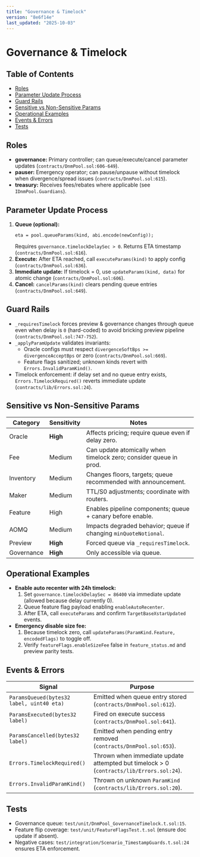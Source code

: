 ```yaml
---
title: "Governance & Timelock"
version: "8e6f14e"
last_updated: "2025-10-03"
---
```


# Governance & Timelock

## Table of Contents
- [Roles](#roles)
- [Parameter Update Process](#parameter-update-process)
- [Guard Rails](#guard-rails)
- [Sensitive vs Non-Sensitive Params](#sensitive-vs-non-sensitive-params)
- [Operational Examples](#operational-examples)
- [Events & Errors](#events--errors)
- [Tests](#tests)

## Roles
- **governance:** Primary controller; can queue/execute/cancel parameter updates (`contracts/DnmPool.sol:606-649`).
- **pauser:** Emergency operator; can pause/unpause without timelock when divergence/spread issues (`contracts/DnmPool.sol:615`).
- **treasury:** Receives fees/rebates where applicable (see `IDnmPool.Guardians`).

## Parameter Update Process
1. **Queue (optional):**
   ```solidity
   eta = pool.queueParams(kind, abi.encode(newConfig));
   ```
   Requires `governance.timelockDelaySec > 0`. Returns ETA timestamp (`contracts/DnmPool.sol:616`).
2. **Execute:** After ETA reached, call `executeParams(kind)` to apply config (`contracts/DnmPool.sol:636`).
3. **Immediate update:** If timelock = 0, use `updateParams(kind, data)` for atomic change (`contracts/DnmPool.sol:606`).
4. **Cancel:** `cancelParams(kind)` clears pending queue entries (`contracts/DnmPool.sol:649`).

## Guard Rails
- `_requiresTimelock` forces preview & governance changes through queue even when delay is `0` (hard-coded) to avoid bricking preview pipeline (`contracts/DnmPool.sol:747-752`).
- `_applyParamUpdate` validates invariants:
  - Oracle configs must respect `divergenceSoftBps >= divergenceAcceptBps` or zero (`contracts/DnmPool.sol:669`).
  - Feature flags sanitized; unknown kinds revert with `Errors.InvalidParamKind()`.
- Timelock enforcement: if delay set and no queue entry exists, `Errors.TimelockRequired()` reverts immediate update (`contracts/lib/Errors.sol:24`).

## Sensitive vs Non-Sensitive Params
Category | Sensitivity | Notes
--- | --- | ---
Oracle | **High** | Affects pricing; require queue even if delay zero.
Fee | Medium | Can update atomically when timelock zero; consider queue in prod.
Inventory | Medium | Changes floors, targets; queue recommended with announcement.
Maker | Medium | TTL/S0 adjustments; coordinate with routers.
Feature | High | Enables pipeline components; queue + canary before enable.
AOMQ | Medium | Impacts degraded behavior; queue if changing `minQuoteNotional`.
Preview | **High** | Forced queue via `_requiresTimelock`.
Governance | **High** | Only accessible via queue.

## Operational Examples
- **Enable auto recenter with 24h timelock:**
  1. Set `governance.timelockDelaySec = 86400` via immediate update (allowed because delay currently 0).
  2. Queue feature flag payload enabling `enableAutoRecenter`.
  3. After ETA, call `executeParams` and confirm `TargetBaseXstarUpdated` events.
- **Emergency disable size fee:**
  1. Because timelock zero, call `updateParams(ParamKind.Feature, encodedFlags)` to toggle off.
  2. Verify `featureFlags.enableSizeFee` false in `feature_status.md` and preview parity tests.

## Events & Errors
Signal | Purpose
--- | ---
`ParamsQueued(bytes32 label, uint40 eta)` | Emitted when queue entry stored (`contracts/DnmPool.sol:612`).
`ParamsExecuted(bytes32 label)` | Fired on execute success (`contracts/DnmPool.sol:641`).
`ParamsCancelled(bytes32 label)` | Emitted when pending entry removed (`contracts/DnmPool.sol:653`).
`Errors.TimelockRequired()` | Thrown when immediate update attempted but timelock > 0 (`contracts/lib/Errors.sol:24`).
`Errors.InvalidParamKind()` | Thrown on unknown `ParamKind` (`contracts/lib/Errors.sol:20`).

## Tests
- Governance queue: `test/unit/DnmPool_GovernanceTimelock.t.sol:15`.
- Feature flip coverage: `test/unit/FeatureFlagsTest.t.sol` (ensure doc update if absent).
- Negative cases: `test/integration/Scenario_TimestampGuards.t.sol:24` ensures ETA enforcement.
